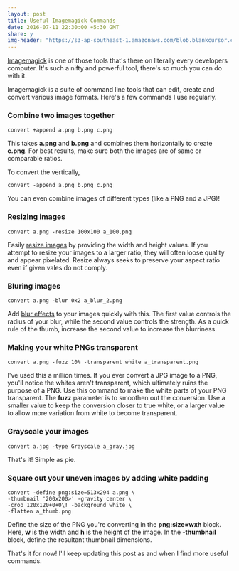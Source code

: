 ```yaml
---
layout: post
title: Useful Imagemagick Commands
date: 2016-07-11 22:30:00 +5:30 GMT
share: y
img-header: "https://s3-ap-southeast-1.amazonaws.com/blob.blankcursor.com/uploads/medium/766/26cfedf2-b476-4bcf-8357-594d29c579e4.png"
---
```


[Imagemagick](http://www.imagemagick.org/script/index.php) is one of those tools
that's there on literally every developers computer. It's such a nifty and
powerful tool, there's so much you can do with it.

Imagemagick is a suite of command line tools that can edit, create and convert
various image formats. Here's a few commands I use regularly.

### Combine two images together

```
convert +append a.png b.png c.png
```
This takes **a.png** and **b.png** and combines them horizontally to create **c.png**.
For best results, make sure both the images are of same or comparable ratios.

To convert the vertically,

```
convert -append a.png b.png c.png
```

You can even combine images of different types (like a PNG and a JPG)!

### Resizing images

```
convert a.png -resize 100x100 a_100.png
```

Easily [resize images](http://www.imagemagick.org/Usage/resize/) by providing
the width and height values. If you attempt to resize your images to a larger
ratio, they will often loose quality and appear pixelated. Resize always seeks
to preserve your aspect ratio even if given vales do not comply.

### Bluring images

```
convert a.png -blur 0x2 a_blur_2.png
```

Add [blur effects](http://www.imagemagick.org/Usage/blur/) to your images
quickly with this. The first value controls the radius of your blur, while the
second value controls the strength. As a quick rule of the thumb, increase the
second value to increase the blurriness.

### Making your white PNGs transparent

```
convert a.png -fuzz 10% -transparent white a_transparent.png
```

I've used this a million times. If you ever convert a JPG image to a PNG, you'll
notice the whites aren't transparent, which ultimately ruins the purpose of a PNG.
Use this command to make the white parts of your PNG transparent. The **fuzz**
parameter is to smoothen out the conversion. Use a smaller value to keep the conversion
closer to true white, or a larger value to allow more variation from white to become
transparent.

### Grayscale your images

```
convert a.jpg -type Grayscale a_gray.jpg
```

That's it! Simple as pie.

### Square out your uneven images by adding white padding

```
convert -define png:size=513x294 a.png \
-thumbnail '200x200>' -gravity center \
-crop 120x120+0+0\! -background white \
-flatten a_thumb.png
```

Define the size of the PNG you're converting in the **png:size=wxh** block. Here,
**w** is the width and **h** is the height of the image. In the **-thumbnail**
block, define the resultant thumbnail dimensions.

That's it for now! I'll keep updating this post as and when I find more useful
commands.
